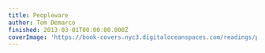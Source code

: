 ```yaml
---
title: Peopleware
author: Tom Demarco
finished: 2013-03-01T00:00:00.000Z
coverImage: 'https://book-covers.nyc3.digitaloceanspaces.com/readings/peopleware-01.jpg'
---
```

